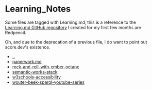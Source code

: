 # Learning_Notes

Some files are tagged with Learning.md, this is a reference to the [Learning.md GitHub repository](https://github.com/Denperidge-Redpencil/Learning.md) I created for my first few months are Redpencil.

Oh, and due to the deprecation of a previous file, I do want to point out score.dev's existence.

- [..](../)
- [paperwork.md](paperwork.md)
- [rock-and-roll-with-ember-octane](rock-and-roll-with-ember-octane.md)
- [semantic-works-stack](semantic-works-stack.md)
- [w3schools-accessibility](w3schools-accessibility.md)
- [wouter-beek-sparql-youtube-series](wouter-beek-sparql-youtube-series.md)
